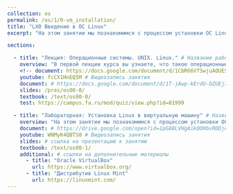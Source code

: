 ```yaml
---
collection: os
permalink: /os/1/0-vm_installation/
title: "LX0 Введение в ОС Linux"
excerpt: "На этом занятии мы познакомимся с процессом установки ОС Linux на примере дистрибутива Linux Mint 20 в виртуальную машину Oracle VirtualBox"

sections:

  - title: "Лекция: Операционные системы. UNIX. Linux." # Название работы
    overview: "В первой лекции курса вы узнаете, что такое операционные системы, зачем они нужны, почему важны UNIX-подобные ОС, основные отличительные черты ОС Linux." # Пояснительный текст
    <!-- document: https://docs.google.com/document/d/1CbR66VfSwjuAOUESDgGxlHDbk33snLiINdjJ2sdkdUI/edit#heading=h.g6b0x7swgei # ссылка на методические указания -->
    youtube: fcCX1HnEQ5M # Видеозапись занятия
    document: # https://docs.google.com/document/d/1T-jAwp-kErdU-OZUEj77_P9SPYiuzaoAyFMJVx4zTbg/edit?usp=sharing 
    slides: /pres/os00-0/
    textbook: /text/os00-0/
    test: https://campus.fa.ru/mod/quiz/view.php?id=81999

  - title: "Лабораторная: Установка Linux в виртуальную машину" # Назввание работы
    overview: "На этом занятии мы познакомимся с процессом установки ОС Linux на примере дистрибутива Linux Mint 20 в виртуальную машину Oracle VirtualBox" # Пояснительный текст
    document: # https://drive.google.com/open?id=1pG88LVHgAikQO0bvRDDjeJSkw2QyKgh5oln981Qi4bk # ссылка на методические указания
    youtube: WNMyK4QBTS0 # Видеозапись занятия
    slides: # ссылка на презентацию к занятию
    textbook: /text/os00-1/
    additional: # ссылки на дополнительные материалы
      - title: "Oracle VirtualBox"
        url: https://www.virtualbox.org/
      - title: "Дистрибутив Linux Mint"
        url: https://linuxmint.com/
---
```

